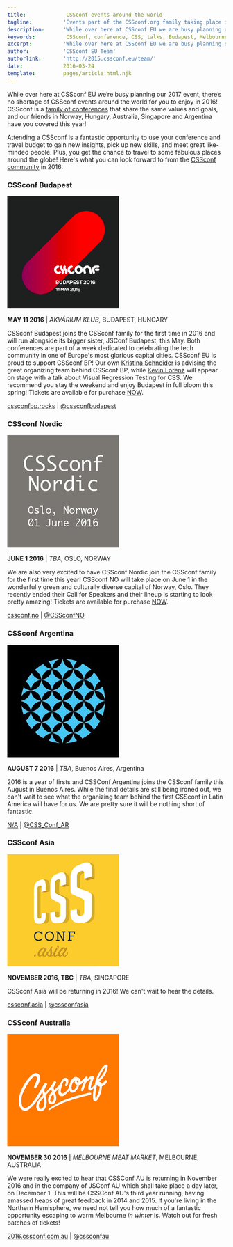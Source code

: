 ```yaml
---
title:             CSSconf events around the world
tagline:          'Events part of the CSSconf.org family taking place in 2016'
description:      'While over here at CSSconf EU we are busy planning our 2017 event, there is no shortage of CSSconf events around     the world!'
keywords:          CSSconf, conference, CSS, talks, Budapest, Melbourne, US, Buenos Aires
excerpt:          'While over here at CSSconf EU we are busy planning our 2017 event, there is no shortage of CSSconf events around     the world!'
author:           'CSSconf EU Team'
authorlink:       'http://2015.cssconf.eu/team/'
date:             2016-03-24
template:         pages/article.html.njk
---
```


While over here at CSSconf EU we’re busy planning our 2017 event, there’s no shortage of CSSconf events around the world for you to enjoy in 2016! CSSconf is a [family of conferences](http://cssconf.org/) that share the same values and goals, and our friends in Norway, Hungary, Australia, Singapore and Argentina have you covered this year!

Attending a CSSconf is a fantastic opportunity to use your conference and travel budget to gain new insights, pick up new skills, and meet great like-minded people. Plus, you get the chance to travel to some fabulous places around the globe! Here's what you can look forward to from the [CSSconf community](http://cssconf.org/) in 2016:

### CSSconf Budapest

![cssconfbp logo](/images/articles/2016/CSSconfBP.png)

**MAY 11 2016** | _AKVÁRIUM KLUB_, BUDAPEST, HUNGARY

CSSconf Budapest joins the CSSconf family for the first time in 2016 and will run alongside its bigger sister, JSConf Budapest, this May. Both conferences are part of a week dedicated to celebrating the tech community in one of Europe's most glorious capital cities. CSSconf EU is proud to support CSSconf BP! Our own [Kristina Schneider](www.twitter.com/kriesse) is advising the great organizing team behind CSSconf BP, while [Kevin Lorenz](https://twitter.com/verpixelt) will appear on stage with a talk about Visual Regression Testing for CSS. We recommend you stay the weekend and enjoy Budapest in full bloom this spring! Tickets are available for purchase [NOW](http://cssconfbp.rocks/#tickets).

[cssconfbp.rocks](http://cssconfbp.rocks/) | [@cssconfbudapest](https://twitter.com/cssconfbudapest)

### CSSconf Nordic

![cssconfno logo](/images/articles/2016/CSSconfNO.png)

**JUNE 1 2016** | _TBA_, OSLO, NORWAY

We are also very excited to have CSSconf Nordic join the CSSconf family for the first time this year! CSSconf NO will take place on June 1 in the wonderfully green and culturally diverse capital of Norway, Oslo. They recently ended their Call for Speakers and their lineup is starting to look pretty amazing! Tickets are available for purchase [NOW](https://ti.to/webrebels/2016).

[cssconf.no](http://cssconf.no/) | [@CSSconfNO](https://twitter.com/CSSconfNO)

### CSSconf Argentina

![cssconfar logo](/images/articles/2016/CSSconfar.jpg)

**AUGUST 7 2016** | _TBA_, Buenos Aires, Argentina

2016 is a year of firsts and CSSConf Argentina joins the CSSconf family this August in Buenos Aires. While the final details are still being ironed out, we can't wait to see what the organizing team behind the first CSSconf in Latin America will have for us. We are pretty sure it will be nothing short of fantastic.

[N/A](N/A) | [@CSS_Conf_AR](https://twitter.com/CSS_Conf_AR)

### CSSconf Asia

![cssconfasia logo](/images/articles/2016/CSSconfAsia.png)

**NOVEMBER 2016, TBC** | _TBA_, SINGAPORE

CSSconf Asia will be returning in 2016! We can't wait to hear the details.

[cssconf.asia](http://www.cssconf.asia) | [@cssconfasia](https://twitter.com/cssconfasia)

### CSSconf Australia

![cssconfau logo](/images/articles/2016/CSSConfAU.png)

**NOVEMBER 30 2016** | _MELBOURNE MEAT MARKET_, MELBOURNE, AUSTRALIA

We were really excited to hear that CSSConf AU is returning in November 2016 and in the company of JSConf AU which shall take place a day later, on December 1. This will be CSSConf AU's third year running, having amassed heaps of great feedback in 2014 and 2015. If you're living in the Northern Hemisphere, we need not tell you how much of a fantastic opportunity escaping to warm Melbourne _in winter_ is. Watch out for fresh batches of tickets!

[2016.cssconf.com.au](http://2016.cssconf.com.au/) | [@cssconfau](https://twitter.com/cssconfau)
